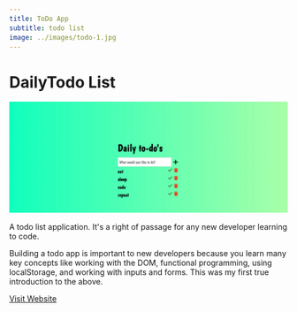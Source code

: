 ```yaml
---
title: ToDo App
subtitle: todo list
image: ../images/todo-1.jpg
---
```


# Daily<strong>Todo List</strong>

![project-image](../images/todo-2.jpg)

A todo list application. It's a right of passage for any new developer
learning to code.

Building a todo app is important to new developers because you learn
many key concepts like working with the DOM, functional programming,
using localStorage, and working with inputs and forms. This was my first
true introduction to the above.

<a class="btn" href="https://shrki416.github.io/ToDo-App/">Visit Website</a>
